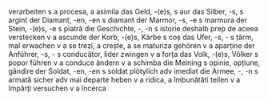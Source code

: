 verarbeiten	s	a procesa, a asimila
das Geld, -(e)s, 	s	aur
das Silber, -s, 	s	argint
der Diamant, -en, -en	s	diamant
der Marmor, -s, -e	s	marmura
der Stein, -(e)s, -e	s	piatră
die Geschichte, -, -n	s	istorie
deshalb	prep	de aceea
verstecken	v	a ascunde
der Korb, -(e)s, Kärbe	s	coș
das Ufer, -s, -	s	țărm, mal
erwachen	v	a se trezi, a crește, a se maturiza
gehören	v	a aparține
der Anführer, -s, -	s	conducător, lider
zwingen	v	a forța
das Volk, -(e)s, Völker	s	popor
führen	v	a conduce
ändern	v	a schimba
die Meining	s	opinie, opțiune, gândire
der Soldat, -en, -en	s	soldat
plötylich	adv	imediat
die Armee, -, -n	s	armată
sicher	adv	mai departe
heben	v	a ridica, a îmbunătăti
teilen	v	a împărți
versuchen	v	a încerca
